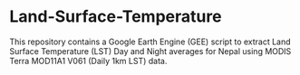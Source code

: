 # Land-Surface-Temperature
This repository contains a Google Earth Engine (GEE) script to extract  Land Surface Temperature (LST) Day and Night averages for Nepal using MODIS Terra MOD11A1 V061 (Daily 1km LST) data. 
